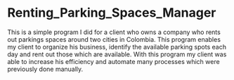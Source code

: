 # Renting_Parking_Spaces_Manager
This is a simple program I did for a client who owns a company who rents out parkings spaces around two cities in Colombia. This program enables my client to organize his business, identify the available parking spots each day and rent out those which are available. With this program my client was able to increase his efficiency and automate many processes which were previously done manually.    
